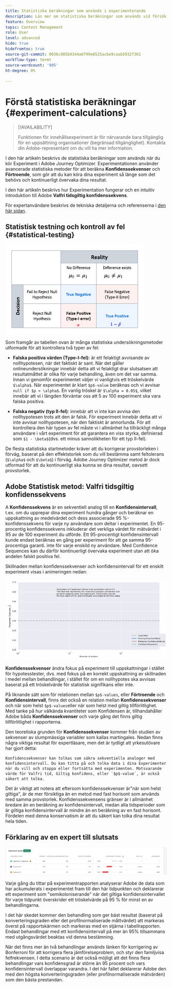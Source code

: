 ```yaml
---
title: Statistiska beräkningar som används i experimenterande
description: Läs mer om statistiska beräkningar som används vid försök
feature: Overview
topic: Content Management
role: User
level: advanced
hide: true
hidefromtoc: true
source-git-commit: 0036c905b9344a6f99e8525acbe9caab5932f361
workflow-type: tm+mt
source-wordcount: '905'
ht-degree: 0%

---
```


# Förstå statistiska beräkningar {#experiment-calculations}

>[!AVAILABILITY]
>
>Funktionen för innehållsexperiment är för närvarande bara tillgänglig för en uppsättning organisationer (begränsad tillgänglighet). Kontakta din Adobe-representant om du vill ha mer information.

I den här artikeln beskrivs de statistiska beräkningar som används när du kör Experiment i Adobe Journey Optimizer. Experimentationen använder avancerade statistiska metoder för att beräkna **Konfidenssekvenser** och **Förtroende**, som gör att du kan köra dina experiment så länge som det behövs och kontinuerligt övervaka dina resultat.

I den här artikeln beskrivs hur Experimentation fungerar och en intuitiv introduktion till Adobe **Valfri tidsgiltig konfidenssekvens**.

För expertanvändare beskrivs de tekniska detaljerna och referenserna i [den här sidan](https://experienceleague.adobe.com/docs/journey-optimizer/assets/confidence_sequence_technical_details.pdf?lang=en).

## Statistisk testning och kontroll av fel {#statistical-testing}

![](assets/technote_1.png)

Som framgår av tabellen ovan är många statistiska undersökningsmetoder utformade för att kontrollera två typer av fel:

* **Falska positiva värden (Type-I-fel)**: är ett felaktigt avvisande av nollhypotesen, när det faktiskt är sant. När det gäller onlineundersökningar innebär detta att vi felaktigt drar slutsatsen att resultatmåttet är olika för varje behandling, även om det var samma.
   </br>Innan vi genomför experimentet väljer vi vanligtvis ett tröskelvärde `$\alpha$`. När experimentet är klart `$p$-value` beräknas och vi avvisar `null if $p < \alpha$`. En vanlig tröskel är `$\alpha = 0.05$`, vilket innebär att vi i längden förväntar oss att 5 av 100 experiment ska vara falska positiva.

* **Falska negativ (typ II-fel)**: innebär att vi inte kan avvisa den nollhypotesen trots att den är falsk. För experiment innebär detta att vi inte avvisar nollhypotesen, när den faktiskt är annorlunda. För att kontrollera den här typen av fel måste vi i allmänhet ha tillräckligt många användare i vårt experiment för att garantera en viss styrka, definierad som `$1 - \beta$`(dvs. ett minus sannolikheten för ett typ II-fel).

De flesta statistiska startmetoder kräver att du korrigerar provstorleken i förväg, baserat på den effektstorlek som du vill bestämma samt feltolerans (`$\alpha$` och `$\beta$`) i förväg. Adobe Journey Optimizer metod är dock utformad för att du kontinuerligt ska kunna se dina resultat, oavsett provstorlek.

## Adobe Statistisk metod: Valfri tidsgiltig konfidenssekvens

A **Konfidenssekvens** är en sekventiell analog till en **Konfidensintervall**, t.ex. om du upprepar dina experiment hundra gånger och beräknar en uppskattning av medelvärdet och dess associerade 95 %-konfidenssekvens för varje ny användare som deltar i experimentet. En 95-procentig konfidenssekvens inkluderar det verkliga värdet för mätvärdet i 95 av de 100 experiment du utförde. Ett 95-procentigt konfidensintervall kunde endast beräknas en gång per experiment för att ge samma 95-procentiga garanti. inte för varje enskild ny användare. Med Confidence Sequences kan du därför kontinuerligt övervaka experiment utan att öka andelen falskt positiva fel.

Skillnaden mellan konfidenssekvenser och konfidensintervall för ett enskilt experiment visas i animeringen nedan:

![](assets/technote_2.gif)

**Konfidenssekvenser** ändra fokus på experiment till uppskattningar i stället för hypotesstester, dvs. med fokus på en korrekt uppskattning av skillnaden i medel mellan behandlingar, i stället för om en nollhypotes ska avvisas baserat på ett tröskelvärde för statistisk signifikans eller inte.

På liknande sätt som för relationen mellan `$p$-values`, eller **Förtroende** och **Konfidensintervall**, finns det också en relation mellan **Konfidenssekvenser** och när som helst `$p$-values`eller när som helst med giltig tillförlitlighet. Med tanke på hur välkända kvantiteter som Konfidensen är, tillhandahåller Adobe båda **Konfidenssekvenser** och varje gång det finns giltig tillförlitlighet i rapporterna.

Den teoretiska grunden för **Konfidenssekvenser** kommer från studien av sekvenser av slumpmässiga variabler som kallas martingales. Nedan finns några viktiga resultat för expertläsare, men det är tydligt att yrkesutövare har gjort detta:

    Konfidenssekvenser kan tolkas som säkra sekventiella analoger med konfidensintervall. Du kan titta på och tolka data i dina Experimenter när du vill och stoppa eller fortsätta med experimenten. Motsvarande värde för Valfri tid, Giltig konfidens, eller `$p$-value`, är också säkert att tolka.

Det är viktigt att notera att eftersom konfidenssekvenser är&quot;när som helst giltiga&quot;, är de mer försiktiga än en metod med fast horisont som används med samma provstorlek. Konfidenssekvensens gränser är i allmänhet bredare än en beräkning av konfidensintervall, medan alla tidsperioder som är giltiga konfidensintervall är mindre än en beräkning av en fast horisont. Fördelen med denna konservatism är att du säkert kan tolka dina resultat hela tiden.

## Förklaring av en expert till slutsats

![](assets/experimentation_report_2.png)

Varje gång du tittar på experimentrapporten analyserar Adobe de data som har ackumulerats i experimentet fram till den här tidpunkten och deklarerar ett experiment som &quot;semikoloniserande&quot; när det giltiga konfidensintervallet för varje tidpunkt överskrider ett tröskelvärde på 95 % för minst en av behandlingarna.

I det här skedet kommer den behandling som ger bäst resultat (baserat på konverteringsgraden eller det profilnormaliserade måttvärdet) att markeras överst på rapportskärmen och markeras med en stjärna i tabellrapporten. Endast behandlingar med ett konfidensintervall på mer än 95% tillsammans med utgångsvärdet beaktas vid denna bestämning.

När det finns mer än två behandlingar används länken för korrigering av Bonferroni för att korrigera flera jämförelseproblem, och styr den familjvisa felfrekvensen. I detta scenario är det också möjligt att det finns flera behandlingar vars konfidensgrad är större än 95 procent och vars konfidensintervall överlappar varandra. I det här fallet deklarerar Adobe den med den högsta konverteringsgraden (eller profilnormaliserade mätvärden) som den bästa prestandan.
